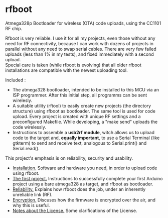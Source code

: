 # rfboot

Atmega328p Bootloader for wireless (OTA) code uploads, using the CC1101 RF chip.


Rfboot is very reliable. I use it for all my projects, even those without any need for RF connectivity, because I can work with dozens of projects in parallel without any need to swap serial cables. There are very few failed uploads (less than 1% in my tests), and fixed immediately with a second upload.</br>
Special care is taken (while rfboot is evolving) that all older rfboot installations are compatible with the newest uploading tool.</br>

Included :

- The atmega328 bootloader, intended to be installed to this MCU via an ISP programmer. After this initial step, all programms can be sent wirelesly.
- A suitable utility (rftool) to easily create new projects (the directory structure) using rfboot as bootloader.
The same tool is used for code upload. Every project is created with unique RF settings and a
preconfigured Makefile. While developing, a "make send" uploads the code wirelessly.
- Instructions to assemble a **usb2rf module**, witch allows us to upload code to the target and,
**equally important**, to use a Serial Terminal (like gtkterm) to send and receive text,
analogous to Serial.print()  and Serial.read().

This project's emphasis is on reliability, security and usability.

- [Installation.](help/Installation.md) Software and hardware you need, in order to upload code using rfboot.
- [The first project.](help/The-First-Project.md) Instructions to successfully complete your first Arduino project using a bare atmega328 as target, and rfboot as bootloader.
- [Reliability.](help/Reliability.md) Explains how rfboot does the job, under an inherently unreliable link (RF).
- [Encryption.](help/Encryption.md) Discuses how the firmware is encrypted over the air, and why this is useful.
- [Notes about the License.](help/Notes-about-the-License.md) Some clarifications of the License.
